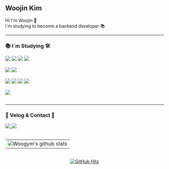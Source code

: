 ## Woojin Kim
 Hi I'm Woojin 👋</br>
 I`m studying to become a backend developer 📚

<hr/>

<div>
  	<h3>📚 I`m Studying 🛠️</h3>
</div>
<div>
  <img src = "https://img.shields.io/badge/Java-ED8B00?style=for-the-badge&logo=openjdk&logoColor=white">
  <img src = "https://img.shields.io/badge/Spring-6DB33F?style=for-the-badge&logo=spring&logoColor=white">
  <img src = "https://img.shields.io/badge/springboot-6DB33F?style=for-the-badge&logo=springboot&logoColor=white">
  <img src = "https://img.shields.io/badge/Spring_Security-6DB33F?style=for-the-badge&logo=Spring-Security&logoColor=white">

  <br>
  <br>
  
  <img src = "https://img.shields.io/badge/MySQL-005C84?style=for-the-badge&logo=mysql&logoColor=white">
  <img src = "https://img.shields.io/badge/redis-%23DD0031.svg?&style=for-the-badge&logo=redis&logoColor=white">

  <br>
  <br>

  <img src = "https://img.shields.io/badge/Amazon_AWS-FF9900?style=for-the-badge&logo=amazonaws&logoColor=white">
  <img src = "https://img.shields.io/badge/docker-%230db7ed.svg?style=for-the-badge&logo=docker&logoColor=white">
  <img src = "https://img.shields.io/badge/Cloudflare-F38020?style=for-the-badge&logo=Cloudflare&logoColor=white">
  <img src = "https://img.shields.io/badge/GitHub_Actions-2088FF?style=for-the-badge&logo=github-actions&logoColor=white">

  <br>
  <br>

  <img src = "https://img.shields.io/badge/IntelliJ_IDEA-000000.svg?style=for-the-badge&logo=intellij-idea&logoColor=white">
</div>

<br>
<hr/>

<div>
  	<h3>🌱 Velog & Contact 📧</h3>
</div>
<div>
  	<a href="https://velog.io/@woogym/posts">
		<img src="https://img.shields.io/badge/velog-99FFCC?style=for-the-badge&logo=VELOG&logoColor=003300" />
  	</a>
 	<a href="mailto:kwj9294@gmail.com">
		<img src="https://img.shields.io/badge/Gmail-D14836?style=for-the-badge&logo=gmail&logoColor=white"/>
	</a>
</div>

<br>

<div>
  	<table>
    	<tr>
        	<td align="center">
            	<img src="https://github-readme-stats.vercel.app/api?username=woogym&show_icons=true&theme=tokyonight" alt="Woogym's github stats" />
        	</td>
    	</tr>
  	</table>
</div>

<br>

<div align="center">
  	<a href="https://github.com/woogym">
		<img src="https://hits.seeyoufarm.com/api/count/incr/badge.svg?url=https%3A%2F%2Fgithub.com%2Fkduoh99&count_bg=%23000000&title_bg=%23000000&icon=github.svg&icon_color=%23E7E7E7&title=GitHub&edge_flat=false" alt="GitHub Hits"/>
	</a>
</div>

